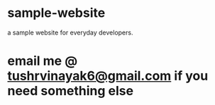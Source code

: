 # sample-website
a sample website for everyday developers.
# email me @ tushrvinayak6@gmail.com if you need something else
